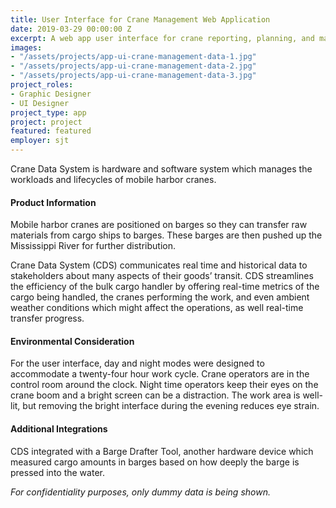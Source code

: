 ```yaml
---
title: User Interface for Crane Management Web Application
date: 2019-03-29 00:00:00 Z
excerpt: A web app user interface for crane reporting, planning, and maintenance.
images:
- "/assets/projects/app-ui-crane-management-data-1.jpg"
- "/assets/projects/app-ui-crane-management-data-2.jpg"
- "/assets/projects/app-ui-crane-management-data-3.jpg"
project_roles:
- Graphic Designer
- UI Designer
project_type: app
project: project
featured: featured
employer: sjt
---
```


<p class="lead">Crane Data System is hardware and software system which manages the workloads and lifecycles of mobile harbor cranes.</p>
<h4>Product Information</h4>
<p>Mobile harbor cranes are positioned on barges so they can transfer raw materials from cargo ships to barges. These barges are then pushed up the Mississippi River for further distribution.</p>
<p>Crane Data System (CDS) communicates real time and historical data to stakeholders about many aspects of their goods’ transit. CDS streamlines the efficiency of the bulk cargo handler by offering real-time metrics of the cargo being handled, the cranes performing the work, and even ambient weather conditions which might affect the operations, as well real-time transfer progress.
</p>
<h4>Environmental Consideration</h4>
<p>For the user interface, day and night modes were designed to accommodate a twenty-four hour work cycle. Crane operators are in the control room around the clock. Night time operators keep their eyes on the crane boom and a bright screen can be a distraction. The work area is well-lit, but removing the bright interface during the evening reduces eye strain.
</p>
<h4>Additional Integrations</h4>
<p>CDS integrated with a Barge Drafter Tool, another hardware device which measured cargo amounts in barges based on how deeply the barge is pressed into the water.
</p>
<p><em>For confidentiality purposes, only dummy data is being shown.</em>